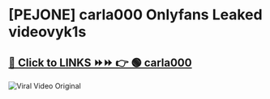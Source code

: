 
 # [PEJONE] carla000 Onlyfans Leaked videovyk1s

## <h2><a href="https://clipsfans.com/carla000&ref=git">🔗 Click to LINKS ⏩⏩ 👉 🟢 carla000 </a></h2>

<a href="https://clipsfans.com/carla000&ref=git" rel="nofollow" data-target="animated-image.originalLink"><img src="https://i.ibb.co.com/xMMVF88/686577567.gif" alt="Viral Video Original" style="max-width: 100%; display: inline-block;" data-target="animated-image.originalImage"></a>

